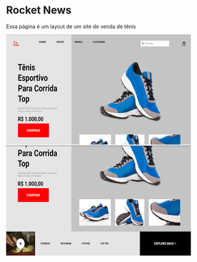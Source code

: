 # Rocket News

Essa página é um layout de um site de venda de tênis

<img src="../assets/rocketShoes-1.png" height="300px" >
<br>

<img src="../assets/rocketShoes-2.png" height="300px" >
<br>
